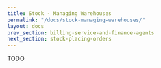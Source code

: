 ```yaml
---
title: Stock - Managing Warehouses
permalink: "/docs/stock-managing-warehouses/"
layout: docs
prev_section: billing-service-and-finance-agents
next_section: stock-placing-orders
---
```


TODO
